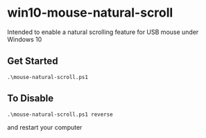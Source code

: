 # win10-mouse-natural-scroll
Intended to enable a natural scrolling feature for USB mouse under Windows 10

## Get Started

```
.\mouse-natural-scroll.ps1
```

## To Disable

```
.\mouse-natural-scroll.ps1 reverse
```

and restart your computer
